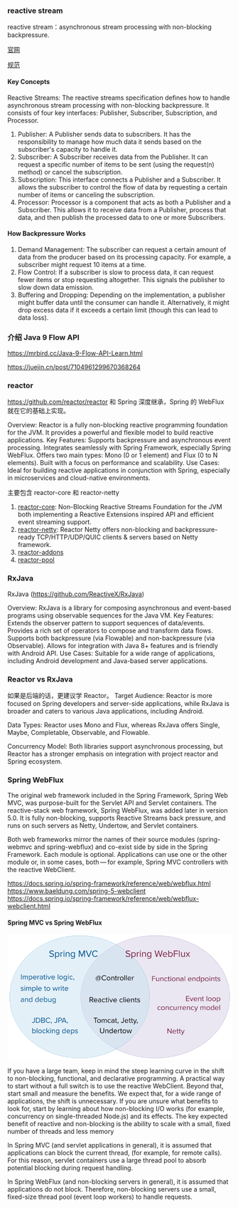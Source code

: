 ### reactive stream
reactive stream：asynchronous stream processing with non-blocking backpressure.

[官网](https://www.reactive-streams.org/)

[规范](https://github.com/reactive-streams/reactive-streams-jvm)
#### Key Concepts
Reactive Streams:
The reactive streams specification defines how to handle asynchronous stream processing with non-blocking backpressure. 
It consists of four key interfaces: Publisher, Subscriber, Subscription, and Processor.
1. Publisher: 
A Publisher sends data to subscribers. 
It has the responsibility to manage how much data it sends based on the subscriber's capacity to handle it.
2. Subscriber:
A Subscriber receives data from the Publisher. 
It can request a specific number of items to be sent (using the request(n) method) or cancel the subscription.
3. Subscription:
This interface connects a Publisher and a Subscriber. It allows the subscriber to control the flow of data by requesting a certain number of items or canceling the subscription.
4. Processor:
   Processor is a component that acts as both a Publisher and a Subscriber. This allows it to receive data from a Publisher, process that data, and then publish the processed data to one or more Subscribers.

#### How Backpressure Works
1. Demand Management: The subscriber can request a certain amount of data from the producer based 
on its processing capacity. For example, a subscriber might request 10 items at a time.
2. Flow Control: If a subscriber is slow to process data, it can request fewer items or stop requesting altogether. 
This signals the publisher to slow down data emission.
3. Buffering and Dropping: Depending on the implementation, a publisher might buffer data until the consumer can handle it. 
Alternatively, it might drop excess data if it exceeds a certain limit (though this can lead to data loss).

### 介绍 Java 9 Flow API
https://mrbird.cc/Java-9-Flow-API-Learn.html

https://juejin.cn/post/7104961299670368264

### reactor
https://github.com/reactor/reactor
和 Spring 深度继承，Spring 的 WebFlux 就在它的基础上实现。

Overview: Reactor is a fully non-blocking reactive programming foundation for the JVM. It provides a powerful and flexible model to build reactive applications.
Key Features:
Supports backpressure and asynchronous event processing.
Integrates seamlessly with Spring Framework, especially Spring WebFlux.
Offers two main types: Mono (0 or 1 element) and Flux (0 to N elements).
Built with a focus on performance and scalability.
Use Cases: Ideal for building reactive applications in conjunction with Spring, especially in microservices and cloud-native environments.

主要包含 reactor-core 和 reactor-netty
1. [reactor-core](https://github.com/reactor/reactor-core/):
Non-Blocking Reactive Streams Foundation for the JVM both implementing a Reactive Extensions inspired API and efficient event streaming support.
2. [reactor-netty](https://github.com/reactor/reactor-netty):
Reactor Netty offers non-blocking and backpressure-ready TCP/HTTP/UDP/QUIC clients & servers based on Netty framework.
3. [reactor-addons](https://github.com/reactor/reactor-addons/)
4. [reactor-pool](https://github.com/reactor/reactor-pool/)
### RxJava
RxJava (https://github.com/ReactiveX/RxJava)

Overview: RxJava is a library for composing asynchronous and event-based programs using observable sequences for the Java VM.
Key Features:
Extends the observer pattern to support sequences of data/events.
Provides a rich set of operators to compose and transform data flows.
Supports both backpressure (via Flowable) and non-backpressure (via Observable).
Allows for integration with Java 8+ features and is friendly with Android API.
Use Cases: Suitable for a wide range of applications, including Android development and Java-based server applications.

### Reactor vs RxJava
如果是后端的话，更建议学 Reactor。
Target Audience: Reactor is more focused on Spring developers and server-side applications, 
while RxJava is broader and caters to various Java applications, including Android.

Data Types: Reactor uses Mono and Flux, whereas RxJava offers Single, Maybe, Completable, Observable, and Flowable.

Concurrency Model: Both libraries support asynchronous processing, 
but Reactor has a stronger emphasis on integration with project reactor and Spring ecosystem.


### Spring WebFlux
The original web framework included in the Spring Framework, Spring Web MVC,
was purpose-built for the Servlet API and Servlet containers.
The reactive-stack web framework, Spring WebFlux, was added later in version 5.0. 
It is fully non-blocking, supports Reactive Streams back pressure, and runs on such servers as Netty, Undertow, and Servlet containers.

Both web frameworks mirror the names of their source modules (spring-webmvc and spring-webflux) 
and co-exist side by side in the Spring Framework. 
Each module is optional. Applications can use one or the other module or, 
in some cases, both — for example, Spring MVC controllers with the reactive WebClient.

https://docs.spring.io/spring-framework/reference/web/webflux.html
https://www.baeldung.com/spring-5-webclient
https://docs.spring.io/spring-framework/reference/web/webflux-webclient.html
#### Spring MVC vs Spring WebFlux
![Spring MVC vs Spring WebFlux](docs/spring-mvc-vs-webflux.png)

If you have a large team, keep in mind the steep learning curve in the shift to non-blocking, functional, and declarative programming. A practical way to start without a full switch is to use the reactive WebClient. Beyond that, start small and measure the benefits. We expect that, for a wide range of applications, the shift is unnecessary. If you are unsure what benefits to look for, start by learning about how non-blocking I/O works (for example, concurrency on single-threaded Node.js) and its effects.
The key expected benefit of reactive and non-blocking is the ability to scale with a small, fixed number of threads and less memory

In Spring MVC (and servlet applications in general), it is assumed that applications can block the current thread, (for example, for remote calls). For this reason, servlet containers use a large thread pool to absorb potential blocking during request handling.

In Spring WebFlux (and non-blocking servers in general), it is assumed that applications do not block. Therefore, non-blocking servers use a small, fixed-size thread pool (event loop workers) to handle requests.
